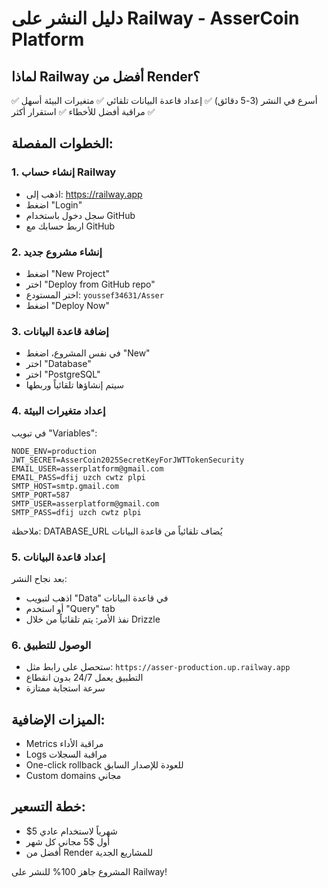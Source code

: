 # دليل النشر على Railway - AsserCoin Platform

## لماذا Railway أفضل من Render؟
✅ أسرع في النشر (3-5 دقائق)
✅ إعداد قاعدة البيانات تلقائي
✅ متغيرات البيئة أسهل
✅ مراقبة أفضل للأخطاء
✅ استقرار أكثر

## الخطوات المفصلة:

### 1. إنشاء حساب Railway
- اذهب إلى: https://railway.app
- اضغط "Login"
- سجل دخول باستخدام GitHub
- اربط حسابك مع GitHub

### 2. إنشاء مشروع جديد
- اضغط "New Project"
- اختر "Deploy from GitHub repo"
- اختر المستودع: `youssef34631/Asser`
- اضغط "Deploy Now"

### 3. إضافة قاعدة البيانات
- في نفس المشروع، اضغط "New"
- اختر "Database"
- اختر "PostgreSQL"
- سيتم إنشاؤها تلقائياً وربطها

### 4. إعداد متغيرات البيئة
في تبويب "Variables":

```
NODE_ENV=production
JWT_SECRET=AsserCoin2025SecretKeyForJWTTokenSecurity
EMAIL_USER=asserplatform@gmail.com
EMAIL_PASS=dfij uzch cwtz plpi
SMTP_HOST=smtp.gmail.com
SMTP_PORT=587
SMTP_USER=asserplatform@gmail.com
SMTP_PASS=dfij uzch cwtz plpi
```

ملاحظة: DATABASE_URL يُضاف تلقائياً من قاعدة البيانات

### 5. إعداد قاعدة البيانات
بعد نجاح النشر:
- اذهب لتبويب "Data" في قاعدة البيانات
- أو استخدم "Query" tab
- نفذ الأمر: يتم تلقائياً من خلال Drizzle

### 6. الوصول للتطبيق
- ستحصل على رابط مثل: `https://asser-production.up.railway.app`
- التطبيق يعمل 24/7 بدون انقطاع
- سرعة استجابة ممتازة

## الميزات الإضافية:
- Metrics مراقبة الأداء
- Logs مراقبة السجلات
- One-click rollback للعودة للإصدار السابق
- Custom domains مجاني

## خطة التسعير:
- $5 شهرياً لاستخدام عادي
- أول $5 مجاني كل شهر
- أفضل من Render للمشاريع الجدية

المشروع جاهز 100% للنشر على Railway!